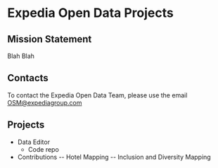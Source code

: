 # Expedia Open Data Projects

## Mission Statement
Blah Blah

## Contacts

To contact the Expedia Open Data Team, please use the email OSM@expediagroup.com

## Projects
- Data Editor
  - Code repo  
- Contributions
--   Hotel Mapping
--   Inclusion and Diversity Mapping
